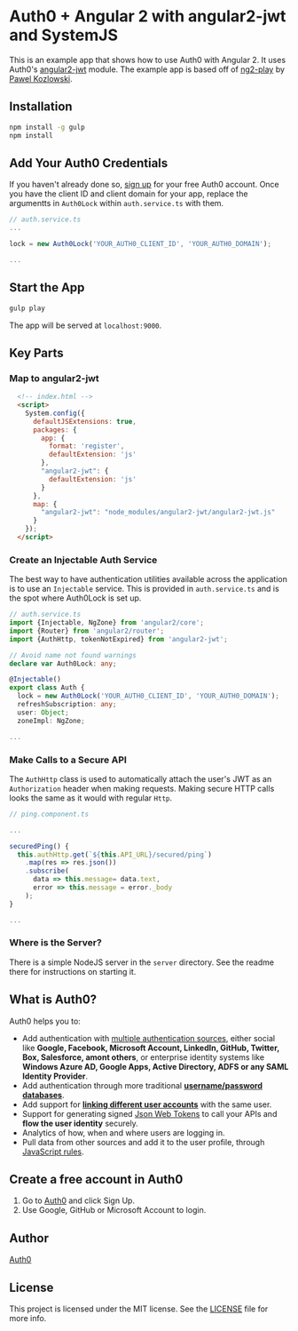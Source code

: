 # Auth0 + Angular 2 with angular2-jwt and SystemJS

This is an example app that shows how to use Auth0 with Angular 2. It uses Auth0's [angular2-jwt](https://github.com/auth0/angular2-jwt) module. The example app is based off of [ng2-play](https://github.com/pkozlowski-opensource/ng2-play) by [Pawel Kozlowski](https://twitter.com/pkozlowski_os).

## Installation

```bash
npm install -g gulp
npm install
```

## Add Your Auth0 Credentials

If you haven't already done so, [sign up](https://auth0.com/signup) for your free Auth0 account. Once you have the client ID and client domain for your app, replace the argumentts in `Auth0Lock` within `auth.service.ts` with them.

```ts
// auth.service.ts
...

lock = new Auth0Lock('YOUR_AUTH0_CLIENT_ID', 'YOUR_AUTH0_DOMAIN');

...
```

## Start the App

```bash
gulp play
```

The app will be served at `localhost:9000`.

## Key Parts

### Map to angular2-jwt

```html
  <!-- index.html -->
  <script>
    System.config({
      defaultJSExtensions: true,
      packages: {
        app: {
          format: 'register',
          defaultExtension: 'js'
        },
        "angular2-jwt": {
          defaultExtension: 'js'
        }          
      },
      map: {
        "angular2-jwt": "node_modules/angular2-jwt/angular2-jwt.js"
      }
    });
  </script>
```

### Create an Injectable Auth Service

The best way to have authentication utilities available across the application is to use an `Injectable` service. This is provided in `auth.service.ts` and is the spot where Auth0Lock is set up.

```ts
// auth.service.ts
import {Injectable, NgZone} from 'angular2/core';
import {Router} from 'angular2/router';
import {AuthHttp, tokenNotExpired} from 'angular2-jwt';

// Avoid name not found warnings
declare var Auth0Lock: any;

@Injectable()
export class Auth {
  lock = new Auth0Lock('YOUR_AUTH0_CLIENT_ID', 'YOUR_AUTH0_DOMAIN');
  refreshSubscription: any;
  user: Object;
  zoneImpl: NgZone;

...
```

### Make Calls to a Secure API

The `AuthHttp` class is used to automatically attach the user's JWT as an `Authorization` header when making requests. Making secure HTTP calls looks the same as it would with regular `Http`.

```ts
// ping.component.ts

...

securedPing() {
  this.authHttp.get(`${this.API_URL}/secured/ping`)
    .map(res => res.json())
    .subscribe(
      data => this.message= data.text,
      error => this.message = error._body
    );
}

...
```

### Where is the Server?

There is a simple NodeJS server in the `server` directory. See the readme there for instructions on starting it.

## What is Auth0?

Auth0 helps you to:

* Add authentication with [multiple authentication sources](https://docs.auth0.com/identityproviders), either social like **Google, Facebook, Microsoft Account, LinkedIn, GitHub, Twitter, Box, Salesforce, amont others**, or enterprise identity systems like **Windows Azure AD, Google Apps, Active Directory, ADFS or any SAML Identity Provider**.
* Add authentication through more traditional **[username/password databases](https://docs.auth0.com/mysql-connection-tutorial)**.
* Add support for **[linking different user accounts](https://docs.auth0.com/link-accounts)** with the same user.
* Support for generating signed [Json Web Tokens](https://docs.auth0.com/jwt) to call your APIs and **flow the user identity** securely.
* Analytics of how, when and where users are logging in.
* Pull data from other sources and add it to the user profile, through [JavaScript rules](https://docs.auth0.com/rules).

## Create a free account in Auth0

1. Go to [Auth0](https://auth0.com) and click Sign Up.
2. Use Google, GitHub or Microsoft Account to login.

## Author

[Auth0](https://auth0.com)

## License

This project is licensed under the MIT license. See the [LICENSE](LICENSE.txt) file for more info.